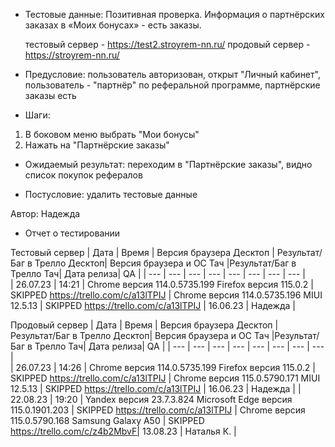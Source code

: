 * Тестовые данные: Позитивная проверка. Информация о партнёрских заказах в «Моих бонусах» - есть заказы.

	тестовый сервер - https://test2.stroyrem-nn.ru/   продовый сервер - https://stroyrem-nn.ru/

* Предусловие: пользователь авторизован, открыт "Личный кабинет", пользователь - "партнёр" по реферальной программе, партнёрские заказы есть

* Шаги:
1.	В боковом меню выбрать "Мои бонусы"
2.	Нажать на "Партнёрские заказы"

* Ожидаемый результат: переходим в "Партнёрские заказы", видно список покупок рефералов

* Постусловие: удалить тестовые данные

Автор: Надежда

* Отчет о тестировании
  
Тестовый сервер
| Дата | Время | Версия браузера Десктоп | Результат/Баг в Трелло Десктоп|  Версия браузера и ОС Тач |Результат/Баг в Трелло Тач| Дата релиза| QA  |
| --- | --- | --- | --- |  --- | --- | --- | --- |   
| 26.07.23 | 14:21 | Chrome версия 114.0.5735.199 Firefox версия 115.0.2 | SKIPPED https://trello.com/c/a13lTPIJ | Chrome версия 114.0.5735.196 MIUI 12.5.13 | SKIPPED https://trello.com/c/a13lTPIJ | 16.06.23 | Надежда |  

Продовый сервер
| Дата | Время | Версия браузера Десктоп | Результат/Баг в Трелло Десктоп|  Версия браузера и ОС Тач |Результат/Баг в Трелло Тач| Дата релиза| QA |
| --- | --- | --- | --- |  --- | --- | --- | --- |   
| 26.07.23 | 14:26 | Chrome версия 114.0.5735.199 Firefox версия 115.0.2 | SKIPPED https://trello.com/c/a13lTPIJ | Chrome версия 115.0.5790.171 MIUI 12.5.13 | SKIPPED https://trello.com/c/a13lTPIJ | 16.06.23 | Надежда |
| 22.08.23 | 19:20 | Yandex версия 23.7.3.824  Microsoft Edge версия 115.0.1901.203 | SKIPPED https://trello.com/c/a13lTPIJ | Chrome версия 115.0.5790.168 Samsung Galaxy A50 | SKIPPED https://trello.com/c/z4b2MbvF| 13.08.23 | Наталья К. |   
